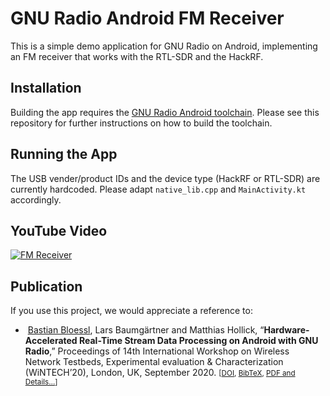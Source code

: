 # GNU Radio Android FM Receiver

This is a simple demo application for GNU Radio on Android, implementing an FM receiver that works with the RTL-SDR and the HackRF. 

## Installation

Building the app requires the [GNU Radio Android toolchain](https://github.com/bastibl/gnuradio-android/). Please see this repository for further instructions on how to build the toolchain.

## Running the App

The USB vender/product IDs and the device type (HackRF or RTL-SDR) are currently hardcoded. Please adapt `native_lib.cpp` and `MainActivity.kt` accordingly.

## YouTube Video

[![FM Receiver](https://img.youtube.com/vi/8ReyVzUyppA/0.jpg)](https://www.youtube.com/watch?v=8ReyVzUyppA)

## Publication

If you use this project, we would appreciate a reference to:

<ul>
<li>
<a href="http://dx.doi.org/10.1145/3411276.3412184"><img src="https://www.bastibl.net/bib/icons/ACM-logo.gif" title="ACM" alt=""></a> <a class="bibauthorlink" href="https://www.bastibl.net/">Bastian Bloessl</a>, Lars Baumgärtner and Matthias Hollick, “<strong>Hardware-Accelerated Real-Time Stream Data Processing on Android with GNU Radio</strong>,” Proceedings of 14th International Workshop on Wireless Network Testbeds, Experimental evaluation &amp; Characterization (WiNTECH’20), London, UK, September 2020.
 <small>[<a href="http://dx.doi.org/10.1145/3411276.3412184">DOI</a>, <a href="https://www.bastibl.net/bib/bloessl2020hardware/bloessl2020hardware.bib">BibTeX</a>, <a href="https://www.bastibl.net/bib/bloessl2020hardware/">PDF and Details…</a>]</small></p>
</li>
</ul>
